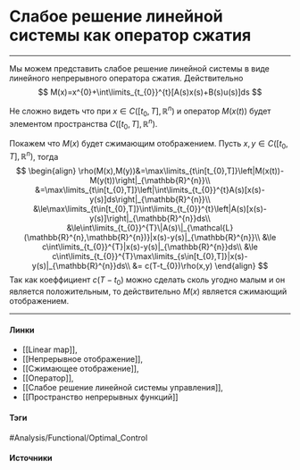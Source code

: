 # Слабое решение линейной системы как оператор сжатия
***
Мы можем представить слабое решение линейной системы в виде линейного непрерывного оператора сжатия. 
Действительно 
$$
M(x)=x^{0}+\int\limits_{t_{0}}^{t}[A(s)x(s)+B(s)u(s)]ds
$$

Не сложно видеть что при $x\in C([t_{0},T],\mathbb{R}^{n})$ и оператор $M(x(t))$ будет элементом пространства $C([t_{0},T],\mathbb{R}^{n})$.

Покажем что $M(x)$ будет сжимающим отображением. Пусть $x,y\in C([t_{0},T],\mathbb{R}^{n})$, тогда
$$
\begin{align}
\rho(M(x),M(y))&=\max\limits_{t\in[t_{0},T]}\left|M(x(t))-M(y(t))\right|_{\mathbb{R}^{n}}\\
&=\max\limits_{t\in[t_{0},T]}\left|\int\limits_{t_{0}}^{t}A(s)[x(s)-y(s)]ds\right|_{\mathbb{R}^{n}}\\
&\le\max\limits_{t\in[t_{0},T]}\int\limits_{t_{0}}^{t}\left|A(s)[x(s)-y(s)]\right|_{\mathbb{R}^{n}}ds\\
&\le\int\limits_{t_{0}}^{T}\|A(s)\|_{\mathcal{L}(\mathbb{R}^{n},\mathbb{R}^{n})}|x(s)-y(s)|_{\mathbb{R}^{n}}\\
&\le c\int\limits_{t_{0}}^{T}|x(s)-y(s)|_{\mathbb{R}^{n}}ds\\
&\le c\int\limits_{t_{0}}^{T}\max\limits_{s\in[t_{0},T]}|x(s)-y(s)|_{\mathbb{R}^{n}}ds\\
&= c(T-t_{0})\rho(x,y)
\end{align}
$$
Так как коеффициент $c(T-t_{0})$ можно сделать сколь угодно малым и он является положительным, то действительно $M(x)$ является сжимающий отображением.
***
#### Линки
- [[Linear map]],
- [[Непрерывное отображение]],
- [[Сжимающее отображение]],
- [[Оператор]],
- [[Слабое решение линейной системы управления]],
- [[Пространство непрерывных функций]]
#### Тэги
 #Analysis/Functional/Optimal_Control 
#### Источники
